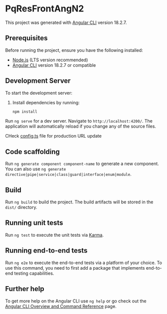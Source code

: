 # PqResFrontAngN2

This project was generated with [Angular CLI](https://github.com/angular/angular-cli) version 18.2.7.

## Prerequisites

Before running the project, ensure you have the following installed:
- [Node.js](https://nodejs.org/) (LTS version recommended)
- [Angular CLI](https://angular.io/cli) version 18.2.7 or compatible

## Development Server

To start the development server:
1. Install dependencies by running:
   ```bash
   npm install
   ```

Run `ng serve` for a dev server. Navigate to `http://localhost:4200/`. The application will automatically reload if you change any of the source files.

CHeck [config.ts](src/app/config/config.ts) file for production URL update

## Code scaffolding

Run `ng generate component component-name` to generate a new component. You can also use `ng generate directive|pipe|service|class|guard|interface|enum|module`.

## Build

Run `ng build` to build the project. The build artifacts will be stored in the `dist/` directory.

## Running unit tests

Run `ng test` to execute the unit tests via [Karma](https://karma-runner.github.io).

## Running end-to-end tests

Run `ng e2e` to execute the end-to-end tests via a platform of your choice. To use this command, you need to first add a package that implements end-to-end testing capabilities.

## Further help

To get more help on the Angular CLI use `ng help` or go check out the [Angular CLI Overview and Command Reference](https://angular.dev/tools/cli) page.
